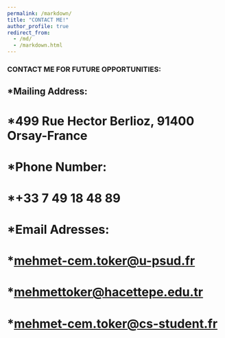 ```yaml
---
permalink: /markdown/
title: "CONTACT ME!"
author_profile: true
redirect_from: 
  - /md/
  - /markdown.html
---
```


### CONTACT ME FOR FUTURE OPPORTUNITIES:

## *Mailing Address: 
 # *499 Rue Hector Berlioz, 91400 Orsay-France

 # *Phone Number: 
 # *+33 7 49 18 48 89

 # *Email Adresses: 
 # *mehmet-cem.toker@u-psud.fr 
 # *mehmettoker@hacettepe.edu.tr 
 # *mehmet-cem.toker@cs-student.fr
